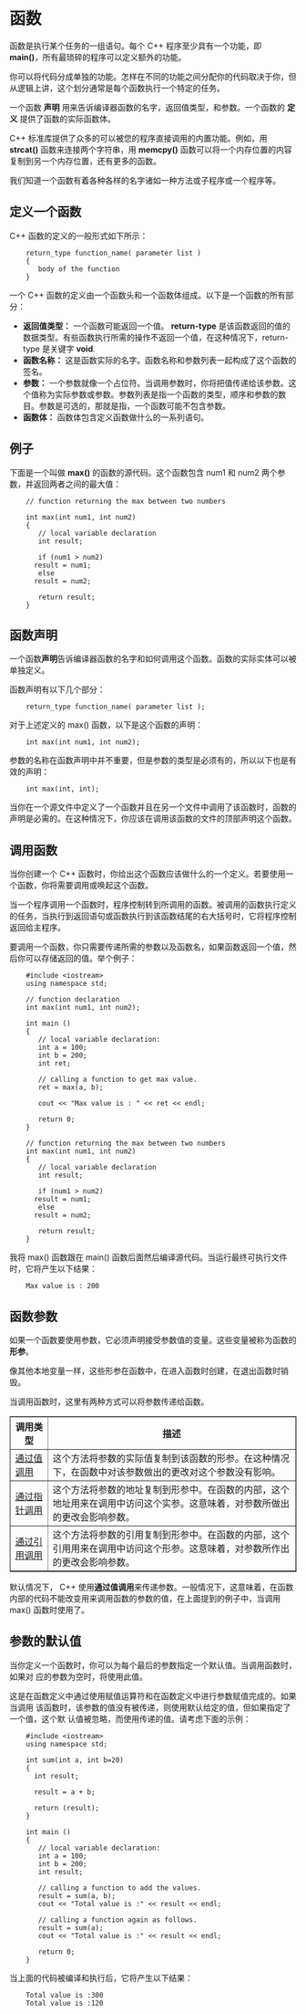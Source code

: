 # 函数

函数是执行某个任务的一组语句。每个 C++ 程序至少具有一个功能，即 **main()**，所有最琐碎的程序可以定义额外的功能。  

你可以将代码分成单独的功能。怎样在不同的功能之间分配你的代码取决于你，但从逻辑上讲，这个划分通常是每个函数执行一个特定的任务。  

一个函数 **声明** 用来告诉编译器函数的名字，返回值类型，和参数。一个函数的 **定义** 提供了函数的实际函数体。  

C++ 标准库提供了众多的可以被您的程序直接调用的内置功能。例如，用 **strcat()** 函数来连接两个字符串，用 **memcpy()** 函数可以将一个内存位置的内容复制到另一个内存位置，还有更多的函数。  

我们知道一个函数有着各种各样的名字诸如一种方法或子程序或一个程序等。  


## 定义一个函数

C++ 函数的定义的一般形式如下所示： 
 
``` 
    return_type function_name( parameter list )
    {
       body of the function
    }
```
     
一个 C++ 函数的定义由一个函数头和一个函数体组成。以下是一个函数的所有部分：  

- **返回值类型：** 一个函数可能返回一个值。  **return-type** 是该函数返回的值的数据类型。有些函数执行所需的操作不返回一个值，在这种情况下，return-type 是关键字 **void**. 
- **函数名称：** 这是函数实际的名字。函数名称和参数列表一起构成了这个函数的签名。 
- **参数：** 一个参数就像一个占位符。当调用参数时，你将把值传递给该参数。这个值称为实际参数或参数。参数列表是指一个函数的类型，顺序和参数的数目。参数是可选的，那就是指，一个函数可能不包含参数。  
- **函数体：** 函数体包含定义函数做什么的一系列语句。
  
## 例子

下面是一个叫做 **max()** 的函数的源代码。这个函数包含 num1 和 num2 两个参数，并返回两者之间的最大值：

```
    // function returning the max between two numbers
     
    int max(int num1, int num2) 
    {
       // local variable declaration
       int result;
     
       if (num1 > num2)
      result = num1;
       else
      result = num2;
     
       return result; 
    }
```

## 函数声明


一个函数**声明**告诉编译器函数的名字和如何调用这个函数。函数的实际实体可以被单独定义。
  
函数声明有以下几个部分： 
 
```
    return_type function_name( parameter list );
```

对于上述定义的 max() 函数，以下是这个函数的声明：  

```
    int max(int num1, int num2);
 ```
   
参数的名称在函数声明中并不重要，但是参数的类型是必须有的，所以以下也是有效的声明：

```
    int max(int, int);
```
  
当你在一个源文件中定义了一个函数并且在另一个文件中调用了该函数时，函数的声明是必需的。在这种情况下，你应该在调用该函数的文件的顶部声明这个函数。  

## 调用函数 

当你创建一个 C++ 函数时，你给出这个函数应该做什么的一个定义。若要使用一个函数，你将需要调用或唤起这个函数。  

当一个程序调用一个函数时，程序控制转到所调用的函数。被调用的函数执行定义的任务，当执行到返回语句或函数执行到该函数结尾的右大括号时，它将程序控制返回给主程序。  

要调用一个函数，你只需要传递所需的参数以及函数名，如果函数返回一个值，然后你可以存储返回的值。举个例子：  

```
    #include <iostream>
    using namespace std;
     
    // function declaration
    int max(int num1, int num2);
     
    int main ()
    {
       // local variable declaration:
       int a = 100;
       int b = 200;
       int ret;
     
       // calling a function to get max value.
       ret = max(a, b);
     
       cout << "Max value is : " << ret << endl;
     
       return 0;
    }
     
    // function returning the max between two numbers
    int max(int num1, int num2) 
    {
       // local variable declaration
       int result;
     
       if (num1 > num2)
      result = num1;
       else
      result = num2;
     
       return result; 
    }
```   

我将 max() 函数跟在 main() 函数后面然后编译源代码。当运行最终可执行文件时，它将产生以下结果：  

```
    Max value is : 200
```

## 函数参数

如果一个函数要使用参数，它必须声明接受参数值的变量。这些变量被称为函数的**形参**。 
 
像其他本地变量一样，这些形参在函数中，在进入函数时创建，在退出函数时销毁。
  
当调用函数时，这里有两种方式可以将参数传递给函数。  

<table border="1">
<tr>
<th>调用类型</th>
<th>描述</th>
</tr>
<tr>
<td><a href="http://www.tutorialspoint.com/cplusplus/cpp_function_call_by_value.htm">通过值调用</a></td> 
<td>这个方法将参数的实际值复制到该函数的形参。在这种情况下，在函数中对该参数做出的更改对这个参数没有影响。</td>       
</tr>
<tr>
<td><a href="http://www.tutorialspoint.com/cplusplus/cpp_function_call_by_pointer.htm">通过指针调用</a></td>
<td>这个方法将参数的地址复制到形参中。在函数的内部，这个地址用来在调用中访问这个实参。这意味着，对参数所做出的更改会影响参数。</td>
</tr>
<tr>
<td><a href="http://www.tutorialspoint.com/cplusplus/cpp_function_call_by_reference.htm">通过引用调用</a></td>
<td>这个方法将参数的引用复制到形参中。在函数的内部，这个引用用来在调用中访问这个形参。这意味着，对参数所作出的更改会影响参数。</td>
</tr>
</table>
     
默认情况下， C++ 使用**通过值调用**来传递参数。一般情况下，这意味着，在函数内部的代码不能改变用来调用函数的参数的值，在上面提到的例子中，当调用 max() 函数时使用了。

## 参数的默认值

当你定义一个函数时，你可以为每个最后的参数指定一个默认值。当调用函数时，如果对
应的参数为空时，将使用此值。  

这是在函数定义中通过使用赋值运算符和在函数定义中进行参数赋值完成的。如果当调用
该函数时，该参数的值没有被传递，则使用默认给定的值，但如果指定了一个值，这个默
认值被忽略，而使用传递的值。请考虑下面的示例：  

```
    #include <iostream>
    using namespace std;
     
    int sum(int a, int b=20)
    {
      int result;
    
      result = a + b;
      
      return (result);
    }
    
    int main ()
    {
       // local variable declaration:
       int a = 100;
       int b = 200;
       int result;
     
       // calling a function to add the values.
       result = sum(a, b);
       cout << "Total value is :" << result << endl;
    
       // calling a function again as follows.
       result = sum(a);
       cout << "Total value is :" << result << endl;
     
       return 0;
    }
```

当上面的代码被编译和执行后，它将产生以下结果：

```
    Total value is :300
    Total value is :120
```   

